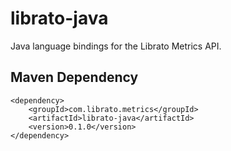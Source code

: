 # librato-java

Java language bindings for the Librato Metrics API.

## Maven Dependency

    <dependency>
        <groupId>com.librato.metrics</groupId>
        <artifactId>librato-java</artifactId>
        <version>0.1.0</version>
    </dependency>
